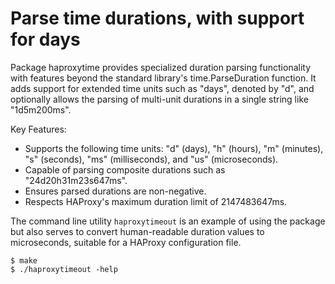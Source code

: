 # Parse time durations, with support for days

Package haproxytime provides specialized duration parsing
functionality with features beyond the standard library's
time.ParseDuration function. It adds support for extended time units
such as "days", denoted by "d", and optionally allows the parsing of
multi-unit durations in a single string like "1d5m200ms".

Key Features:

- Supports the following time units: "d" (days), "h" (hours), "m"
  (minutes), "s" (seconds), "ms" (milliseconds), and "us"
  (microseconds).
- Capable of parsing composite durations such as
  "24d20h31m23s647ms".
- Ensures parsed durations are non-negative.
- Respects HAProxy's maximum duration limit of 2147483647ms.

The command line utility `haproxytimeout` is an example of using the
package but also serves to convert human-readable duration values to
microseconds, suitable for a HAProxy configuration file.

```console
$ make
$ ./haproxytimeout -help
```
